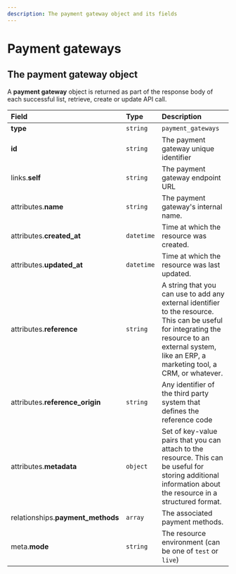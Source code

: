 ```yaml
---
description: The payment gateway object and its fields
---
```


# Payment gateways

## The payment gateway object

A **payment gateway** object is returned as part of the response body of each successful list, retrieve, create or update API call.

| Field | Type | Description |
| :--- | :--- | :--- |
| **type** | `string` | `payment_gateways` |
| **id** | `string` | The payment gateway unique identifier |
| links.**self** | `string` | The payment gateway endpoint URL |
| attributes.**name** | `string` | The payment gateway's internal name. |
| attributes.**created\_at** | `datetime` | Time at which the resource was created. |
| attributes.**updated\_at** | `datetime` | Time at which the resource was last updated. |
| attributes.**reference** | `string` | A string that you can use to add any external identifier to the resource. This can be useful for integrating the resource to an external system, like an ERP, a marketing tool, a CRM, or whatever. |
| attributes.**reference\_origin** | `string` | Any identifier of the third party system that defines the reference code |
| attributes.**metadata** | `object` | Set of key-value pairs that you can attach to the resource. This can be useful for storing additional information about the resource in a structured format. |
| relationships.**payment\_methods** | `array` | The associated payment methods. |
| meta.**mode** | `string` | The resource environment \(can be one of `test` or `live`\) |


